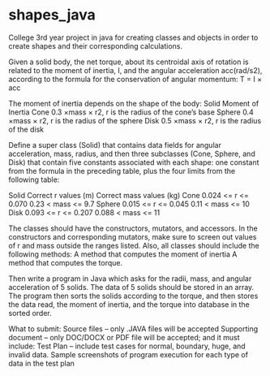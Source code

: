 # shapes_java
College 3rd year project in java for creating classes and objects in order to create shapes and their corresponding calculations.

Given a solid body, the net torque, about its centroidal axis of rotation is related to the moment of inertia, I, and the angular acceleration acc(rad/s2), according to the formula for the conservation of angular momentum:
T = I × acc

The moment of inertia depends on the shape of the body:
Solid
Moment of Inertia
Cone
0.3 ×mass × r2, r is the radius of the cone’s base
Sphere
0.4 ×mass × r2, r is the radius of the sphere
Disk
0.5 ×mass × r2, r is the radius of the disk


Define a super class (Solid) that contains data fields for angular acceleration, mass, radius, and then three subclasses (Cone, Sphere, and Disk) that contain five constants associated with each shape: one constant from the formula in the preceding table, plus the four limits from the following table:

Solid
Correct r values (m)
Correct mass values (kg)
Cone
0.024 <= r <= 0.070
0.23 < mass <= 9.7
Sphere
0.015 <= r <= 0.045
0.11 < mass <= 10
Disk
0.093 <= r <= 0.207
0.088 < mass <= 11


The classes should have the constructors, mutators, and accessors.  In the constructors and corresponding mutators, make sure to screen out values of r and mass outside the ranges listed.  Also, all classes should include the following methods:
A method that computes the moment of inertia 
A method that computes the torque.

Then write a program in Java which asks for the radii, mass, and angular acceleration of 5 solids.  The data of 5 solids should be stored in an array.  The program then sorts the solids according to the torque, and then stores the data read, the moment of inertia, and the torque into database in the sorted order.

What to submit:
Source files – only .JAVA files will be accepted
Supporting document – only DOC/DOCX or PDF file will be accepted; and it must include:
Test Plan – include test cases for normal, boundary, huge, and invalid data. 
Sample screenshots of program execution for each type of data in the test plan
